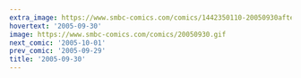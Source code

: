 ```yaml
---
extra_image: https://www.smbc-comics.com/comics/1442350110-20050930after.png
hovertext: '2005-09-30'
image: https://www.smbc-comics.com/comics/20050930.gif
next_comic: '2005-10-01'
prev_comic: '2005-09-29'
title: '2005-09-30'
---
```


